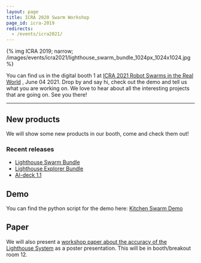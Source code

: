 ```yaml
---
layout: page
title: ICRA 2020 Swarm Workshop
page_id: icra-2019
redirects:
  - /events/icra2021/
---
```

{% img ICRA 2019; narrow; /images/events/icra2021/lighthouse_swarm_bundle_1024px_1024x1024.jpg %}

You can find us in the digital booth 1 at [ICRA 2021 Robot Swarms in the Real World](https://sites.google.com/view/realworldswarms/home?authuser=0)
, June 04 2021.
Drop by and say hi, check out the demo and tell us what you are working on.
We love to hear about all the interesting projects that are going on. See you there!

-----

## New products

We will show some new products in our booth, come and check them
out!

### Recent releases

* [Lighthouse Swarm Bundle](https://store.bitcraze.io/products/lighthouse-swarm-bundle)
* [Lighthouse Explorer Bundle](https://store.bitcraze.io/products/lighthouse-exporer-bundle)
* [AI-deck 1.1](https://store.bitcraze.io/products/ai-deck-1-1)

## Demo
You can find the python script for the demo here: [Kitchen Swarm Demo](https://gist.github.com/knmcguire/39274011c6dc400ad9534f8a3c078b70)

## Paper
We will also present a [workshop paper about the accuracy of the Lighthouse System](https://arxiv.org/abs/2104.11523) as a poster presentation. This will be in booth/breakout room 12.